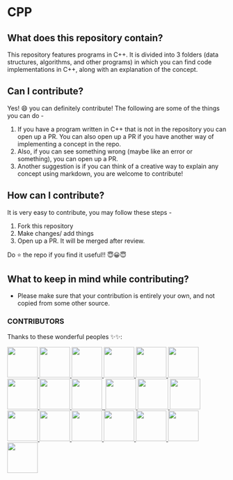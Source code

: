 # CPP
## What does this repository contain?
This repository features programs in C++. It is divided into 3 folders (data structures, algorithms, and other programs) in which you can find code implementations in C++, along with an explanation of the concept.

## Can I contribute?
Yes! :smile: you can definitely contribute!
The following are some of the things you can do - 
1. If you have a program written in C++ that is not in the repository you can open up a PR. You can also open up a PR if you have another way of implementing a concept in the repo.
2. Also, if you can see something wrong (maybe like an error or something), you can open up a PR.
3. Another suggestion is if you can think of a creative way to explain any concept using markdown, you are welcome to contribute!

## How can I contribute?
It is very easy to contribute, you may follow these steps - 
1. Fork this repository
2. Make changes/ add things
3. Open up a PR. It will be merged after review.


Do ⭐ the repo if you find it useful!! 😇😀😇

## What to keep in mind while contributing?
- Please make sure that your contribution is entirely your own, and not copied from some other source.

### CONTRIBUTORS
Thanks to these wonderful peoples ✨✨:
<a href="https://github.com/PrajaktaSathe/CPP/graphs/contributors">

<img src="https://avatars.githubusercontent.com/u/63590390?v=4" width="70" height="70">
<img src="https://avatars.githubusercontent.com/u/76398920?s=60&v=4" width="70" height="70">
<img src="https://avatars.githubusercontent.com/u/72189595?s=60&v=4" width="70" height="70">
<img src="https://avatars.githubusercontent.com/u/43772579?s=60&v=4"width="70" height="70">
<img src="https://avatars.githubusercontent.com/u/72657744?s=60&v=4"width="70" height="70">
<img src="https://avatars.githubusercontent.com/u/88653530?s=60&v=4" width="70" height="70">
<img src="https://avatars.githubusercontent.com/u/84583787?s=60&v=4"width="70" height="70">
<img src="https://avatars.githubusercontent.com/u/92287955?s=60&v=4"width="70" height="70">
<img src="https://avatars.githubusercontent.com/u/91818079?s=60&v=4"width="70" height="70">
<img src="">
<img src="https://avatars.githubusercontent.com/u/77720999?s=60&v=4"width="70" height="70">
<img src="https://avatars.githubusercontent.com/u/76517652?s=60&v=4"width="70" height="70">
<img src="https://avatars.githubusercontent.com/u/38905783?s=60&v=4"width="70" height="70">
<img src="https://avatars.githubusercontent.com/u/51876341?s=60&v=4"width="70" height="70">
<img src="https://avatars.githubusercontent.com/u/54039401?s=60&v=4"width="70" height="70">
<img src="https://avatars.githubusercontent.com/u/59305317?s=60&v=4"width="70" height="70">
<img src="https://avatars.githubusercontent.com/u/79088553?s=60&v=4"width="70" height="70">
<img src="https://avatars.githubusercontent.com/u/48864125?s=60&v=4"width="70" height="70">
<img src="https://avatars.githubusercontent.com/u/65330953?s=60&v=4"width="70" height="70">
<img src="https://avatars.githubusercontent.com/u/76556340?s=88&u=dbf836a083a6ccf427a2087b779cf5cdc636ace4&v=4"width="70" height="70" >
